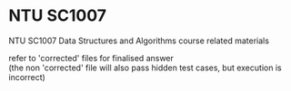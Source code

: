 # NTU SC1007
NTU SC1007 Data Structures and Algorithms course related materials

refer to 'corrected' files for finalised answer\
(the non 'corrected' file will also pass hidden test cases, but execution is incorrect)
